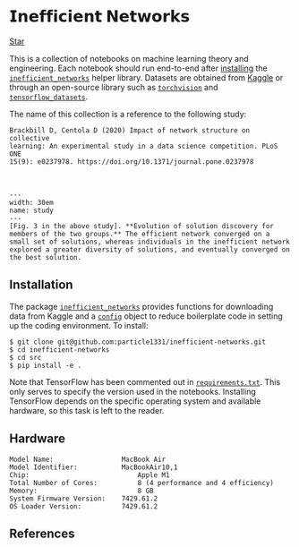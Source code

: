 # 𝗜𝗻𝗲𝗳𝗳𝗶𝗰𝗶𝗲𝗻𝘁 𝗡𝗲𝘁𝘄𝗼𝗿𝗸𝘀

<!-- Place this tag where you want the button to render. -->
<a class="github-button" href="https://github.com/particle1331/steepest-ascent" data-color-scheme="no-preference: dark; light: light; dark: dark;" data-icon="octicon-star" data-size="large" data-show-count="true" aria-label="Star particle1331/steepest-ascent on GitHub">Star</a>
<!-- Place this tag in your head or just before your close body tag. -->
<script async defer src="https://buttons.github.io/buttons.js"></script>

This is a collection of notebooks on machine learning theory and engineering. 
Each notebook should run end-to-end after [installing](https://particle1331.github.io/inefficient-networks/intro.html#installation) the [`inefficient_networks`](https://github.com/particle1331/inefficient-networks/tree/dev/package) helper library.
Datasets are obtained from [Kaggle](https://www.kaggle.com/) or through an open-source library such as
[`torchvision`](https://pytorch.org/vision/stable/index.html) and [`tensorflow_datasets`](https://www.tensorflow.org/datasets). 


The name of this collection is a reference to the following study: 

```text
Brackbill D, Centola D (2020) Impact of network structure on collective 
learning: An experimental study in a data science competition. PLoS ONE 
15(9): e0237978. https://doi.org/10.1371/journal.pone.0237978
```

<br>

```{figure} img/pone.0237978.g003.png
---
width: 30em
name: study
---
[Fig. 3 in the above study]. **Evolution of solution discovery for members of the two groups.** The efficient network converged on a small set of solutions, whereas individuals in the inefficient network explored a greater diversity of solutions, and eventually converged on the best solution.
```

## Installation

The package [`inefficient_networks`](https://github.com/particle1331/inefficient-networks/tree/dev/package) provides functions for downloading data from Kaggle and a [`config`](https://github.com/particle1331/inefficient-networks/blob/dev/package/inefficient_networks/config.py) object to reduce boilerplate code in setting up the coding environment. 
To install:

```
$ git clone git@github.com:particle1331/inefficient-networks.git
$ cd inefficient-networks
$ cd src
$ pip install -e .
```

Note that TensorFlow has been commented out in [`requirements.txt`](https://github.com/particle1331/inefficient-networks/blob/dev/package/requirements/requirements.txt). This only serves to specify the version used in the notebooks. Installing TensorFlow depends on the specific operating system and available 
hardware, so this task is left to the reader.

## Hardware

```text
Model Name:	                MacBook Air
Model Identifier:	        MacBookAir10,1
Chip:                           Apple M1
Total Number of Cores:          8 (4 performance and 4 efficiency)
Memory:                         8 GB
System Firmware Version:	7429.61.2
OS Loader Version:	        7429.61.2
```


## References 

```{bibliography}
```